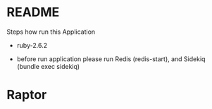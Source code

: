 # README

Steps how run this Application

* ruby-2.6.2

* before run application please run Redis (redis-start), 
and Sidekiq (bundle exec sidekiq)
# Raptor

